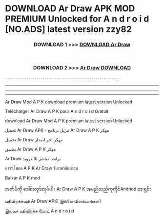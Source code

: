 # DOWNLOAD Ar Draw  APK MOD PREMIUM Unlocked for A n d r o i d [NO.ADS] latest version zzy82 



<div align="center">

<h3>DOWNLOAD 1 >>> <a href="https://getmod2.web.app/?judul=Ar Draw ">DOWNLOAD Ar Draw </a></h3><br>

<h3>DOWNLOAD 2 >>> <a href="https://getmod2.web.app/?judul=Ar Draw ">Ar Draw  DOWNLOAD </a></h3>

</div>
----------------------------------------------------------

----------------------------------------------------------

----------------------------------------------------------

----------------------------------------------------------

Ar Draw  Mod A P K download premium latest version Unlocked

Télécharger Ar Draw  A P K pour A n d r o i d Gratuit

download Ar Draw  Mod A P K premium latest version Unlocked

تحميل Ar Draw  APK - تنزيل برنامج Ar Draw  A P K مهكر

تحميل Ar Draw  مهكر اخر اصدار

تطبيق Ar Draw  A P K مهكر

Ar Draw  برابط مباشر للاندرويد

ดาวน์โหลด A P K Ar Draw  รับเวอร์ชันล่าสุด

Baixar A P K mod

အက်ပ်ကို ဒေါင်းလုဒ်လုပ်ပါ။ Ar Draw  A P K အမည်သည်ကူကိုင်Andriod ဗားရှင်း

பதிவிறக்கவும் Ar Draw  APK[ இல்லை விளம்பரங்கள்] 
 
இலவச பதிவிறக்க மோட் A n d r o i d




